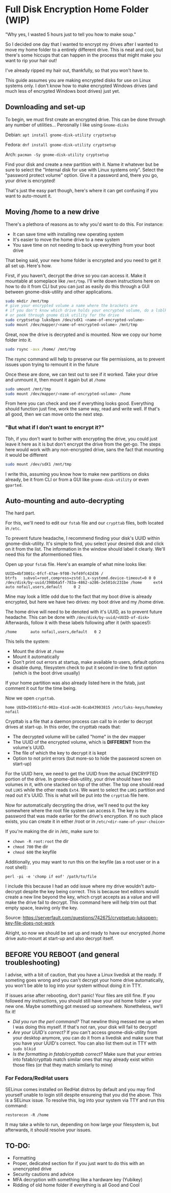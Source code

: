# Full Disk Encryption Home Folder (WIP)

"Why yes, I wasted 5 hours just to tell you how to make soup."

So I decided one day that I wanted to encrypt my drives after I wanted to move my home folder to a entirely different drive. This is neat and cool, but there's some hiccups that can happen in the process that might make you want to rip your hair out!

I've already ripped my hair out, thankfully, so that you won't have to.

This guide assumes you are making encrypted disks for use on Linux systems only. I don't know how to make encrypted Windows drives (and much less of encrypted Windows boot drives) just yet.

## Downloading and set-up

To begin, we must first create an encrypted drive. This can be done through any number of utilities... Perosnally I like using `Gnome-disks`

Debian: `apt install gnome-disk-utility cryptsetup`

Fedora: `dnf install gnome-disk-utility cryptsetup`

Arch: `pacman -Sy gnome-disk-utility cryptsetup`

Find your disk and create a new partition with it. Name it whatever but be sure to select the "Internal disk for use with Linux systems only". Select the "password protect volume" option. Give it a password and, there you go, your drive is encrypted!

That's just the easy part though, here's where it can get confusing if you want to auto-mount it.

## Moving /home to a new drive

There's a plethora of reasons as to why you'd want to do this. For instance:
- It can save time with installing new operating system
- It's easier to move the home drive to a new system
- You save time on not needing to back up everything from your boot drive

That being said, your new home folder is encrypted and you need to get it all set up. Here's how.

First, if you haven't, decrypt the drive so you can access it. Make it mountable at someplace like `/mnt/tmp`. I'll write down instructions here on how to do it from CLI but you can just as easily do this through a GUI between gnome-disk-utility and other applications.

```bash
sudo mkdir /mnt/tmp
# give your encrypted volume a name where the brackets are
# if you don't know which drive holds your encrypted volume, do a lsblk to find it
# or peek through gnome disk utility for the drive
sudo cryptsetup luksOpen /dev/sdX1 <name-of-encrypted-volume>
sudo mount /dev/mapper/<name-of-encrypted-volume> /mnt/tmp
```

Great, now the drive is decrypted and is mounted. Now we copy our home folder into it.

```bash
sudo rsync -avx /home/ /mnt/tmp
```

The rsync command will help to preserve our file permissions, as to prevent issues upon trying to remount it in the future

Once these are done, we can test out to see if it worked. Take your drive and unmount it, then mount it again but at `/home`
```bash
sudo umount /mnt/tmp
sudo mount /dev/mapper/<name-of-encrypted-volume> /home
```

From here you can check and see if everything looks good. Everything should function just fine, work the same way, read and write well. If that's all good, then we can move onto the next step.

### "But what if I don't want to encrypt it?"

Tbh, if you don't want to bother with encrypting the drive, you could just leave it here as it is but don't encrypt the drive from the get-go. The steps here would work with any non-encrypted drive, sans the fact that mounting it would be different

```bash
sudo mount /dev/sdX1 /mnt/tmp
```

I write this, assuming you know how to make new partitions on disks already, be it from CLI or from a GUI like `gnome-disk-utility` or even `gparted`.

## Auto-mounting and auto-decrypting

The hard part.

For this, we'll need to edit our `fstab` file and our `crypttab` files, both located in `/etc`.

To prevent future headache, I recommend finding your disk's UUID within gnome-disk-utility. It's simple to find, you select your desired disk and click on it from the list. The information in the window should label it clearly. We'll need this for the aformentioned files.

Open up your `fstab` file. Here's an example of what mine looks like:
```
UUID=4bf3001c-0fcf-47ae-9f08-7ef49fc42d36 /                       btrfs   subvol=root,compress=zstd:1,x-systemd.device-timeout=0 0 0
/dev/disk/by-uuid/398b6a5f-783a-4862-a286-2e501dc231be /home	 ext4    auto nofail,users,default     0 2
```

Mine may look a little odd due to the fact that my boot drive is already encrypted, but here we have two drives: my boot drive and my /home drive.

The home drive will need to be denoted with it's UUID, as to prevent future headache. This can be done with `/dev/disk/by-uuid/<UUID-of-disk>`
Afterwards, follow it with these labels following after it (with spaces!):
```
/home      auto nofail,users,default   0 2
```

This tells the system:
- Mount the drive at `/home`
- Mount it automatically
- Don't print out errors at startup, make available to users, default options
- disable dump, filesystem check to put it second in-line to first option (which is the boot drive usually)

If your home partition was also already listed here in the fstab, just comment it out for the time being.

Now we open `crypttab`.
```
home UUID=55951cfd-002a-41cd-ae38-6cab43903815 /etc/luks-keys/homekey nofail
```

Crypttab is a file that a daemon process can call to in order to decrypt drives at start-up. In this order, the crypttab reads that:
- The decrypted volume will be called "home" in the dev mapper
- The UUID of the encrypted volume, which is **DIFFERENT** from the volume's UUID.
- The file of which the key to decrypt it is kept
- Option to not print errors (but more-so to hide the password screen on start-up)

For the UUID here, we need to get the UUID from the actual ENCRYPTED portion of the drive. In gnome-disk-utility, your drive should have two volumes in it, with one stacked on top of the other. The top one should read out `LUKS` while the other reads `Ext4`. We want to select the `LUKS` partition and read out it's UUID. This is what will be put into the `crypttab` file here.

Now for automatically decrypting the drive, we'll need to put the key somewhere where the root file system can access it. The key is the password that was made earlier for the drive's encryption. If no such place exists, you can create it in either /root or in `/etc/<dir-name-of-your-choice>`

If you're making the dir in /etc, make sure to:
- `chown -R root:root` the dir
- `chmod 700` the dir
- `chmod 600` the keyfile

Additionally, you may want to run this on the keyfile (as a root user or in a root shell):
```
perl -pi -e 'chomp if eof' /path/to/file
```
I include this because I had an odd issue where my drive wouldn't auto-decrypt despite the key being correct. This is because text editors would create a new line beyond the key, which crypt accepts as a value and will make the drive fail to decrypt. This command here will help trim out that empty space, leaving only the key.

Source: https://serverfault.com/questions/742675/cryptsetup-luksopen-key-file-does-not-work

Alright, so now we should be set up and ready to have our encrypted /home drive auto-mount at start-up and also decrypt itself.

## BEFORE YOU REBOOT (and general troubleshooting)
I advise, with a bit of caution, that you have a Linux livedisk at the ready. If someting goes wrong and you can't decrypt your home drive automatically, you won't be able to log into your system without doing it in TTY.

If issues arise after rebooting, don't panic! Your files are still fine. If you followed my instructions, you should still have your old home folder + your new one. Maybe something got messed up somewhere. Nonetheless, we'll fix it!

- _Did you run the perl command?_ That newline thing messed me up when I was doing this myself. If that's not ran, your disk will fail to decrypt!
- _Are your UUID's correct?_ If you can't access gnome-disk-utility from your desktop anymore, you can do it from a livedisk and make sure that you have your UUID's correct. You can also list them out in TTY with `sudo blkid`
- _Is the formatting in fstab/crypttab correct?_ Make sure that your entries into fstab/crypttab match similar ones that may already exist within those files (or that they match similarly to mine)

### For Fedora/RedHat users
SELinux comes installed on RedHat distros by default and you may find yourself unable to login still despite ensureing that you did the above. This is a SELinux issue. To resolve this, log into your system via TTY and run this command:
```
restorecon -R /home
```
It may take a while to run, depending on how large your filesystem is, but afterwards, it should resolve your issues.


## TO-DO:
- Formatting
- Proper, dedicated section for if you just want to do this with an unencrypted drive
- Security cautions and advice
- MFA decryption with something like a hardware key (Yubikey)
- Ridding of old home folder if everything is all Good and Cool

